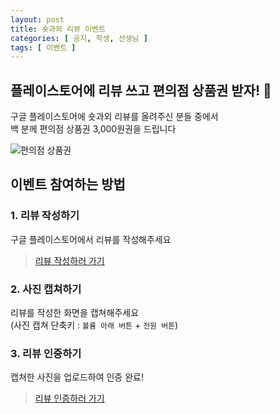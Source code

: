 ```yaml
---
layout: post
title: 숏과외 리뷰 이벤트
categories: [ 공지, 학생, 선생님 ]
tags: [ 이벤트 ]
---
```


## 플레이스토어에 리뷰 쓰고 편의점 상품권 받자! 📎
구글 플레이스토어에 숏과외 리뷰를 올려주신 분들 중에서  
백 분께 편의점 상품권 3,000원권을 드립니다

![편의점 상품권](https://github.com/amicably-until-the-end/amicably-until-the-end.github.io/assets/63138511/3587c759-c154-4053-8e25-9d432d02a4c9)

## 이벤트 참여하는 방법
### 1. 리뷰 작성하기
구글 플레이스토어에서 리뷰를 작성해주세요

> [리뷰 작성하러 가기](https://play.google.com/store/apps/details?id=org.softwaremaestro.shorttutoring&hl=ko-KR)

### 2. 사진 캡쳐하기
리뷰를 작성한 화면을 캡쳐해주세요  
(사진 캡쳐 단축키 : `볼륨 아래 버튼` + `전원 버튼`)

### 3. 리뷰 인증하기
캡쳐한 사진을 업로드하여 인증 완료!

> [리뷰 인증하러 가기](https://docs.google.com/forms/d/1QN7GS-JLa9oH0-j4xrU_9EFUqTb5nKKwAD0vQqRdLdg/viewform?edit_requested=true)
